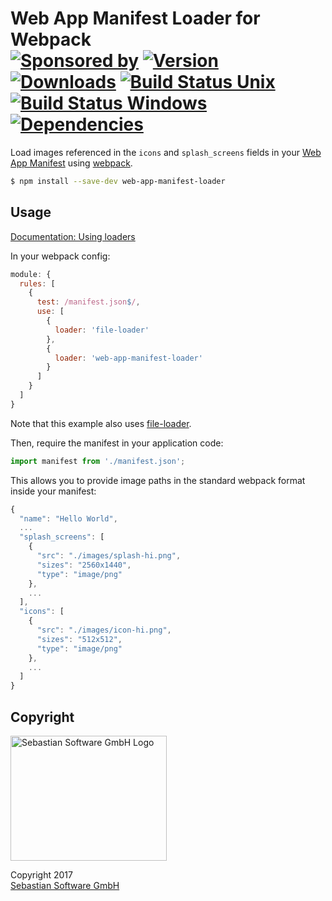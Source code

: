 # Web App Manifest Loader for Webpack<br/>[![Sponsored by][sponsor-img]][sponsor] [![Version][npm-version-img]][npm] [![Downloads][npm-downloads-img]][npm] [![Build Status Unix][travis-img]][travis] [![Build Status Windows][appveyor-img]][appveyor] [![Dependencies][deps-img]][deps]

[sponsor-img]: https://img.shields.io/badge/Sponsored%20by-Sebastian%20Software-692446.svg
[sponsor]: https://www.sebastian-software.de
[deps]: https://david-dm.org/sebastian-software/edge-builder
[deps-img]: https://david-dm.org/sebastian-software/edge-builder.svg
[npm]: https://www.npmjs.com/package/edge-builder
[npm-downloads-img]: https://img.shields.io/npm/dm/edge-builder.svg
[npm-version-img]: https://img.shields.io/npm/v/edge-builder.svg
[travis-img]: https://img.shields.io/travis/sebastian-software/edge-builder/master.svg?branch=master&label=unix%20build
[appveyor-img]: https://img.shields.io/appveyor/ci/swernerx/edge-builder/master.svg?label=windows%20build
[travis]: https://travis-ci.org/sebastian-software/edge-builder
[appveyor]: https://ci.appveyor.com/project/swernerx/edge-builder/branch/master

Load images referenced in the `icons` and `splash_screens` fields in your [Web App Manifest](http://www.w3.org/TR/appmanifest/) using [webpack](https://github.com/webpack/webpack).

```bash
$ npm install --save-dev web-app-manifest-loader
```

## Usage

[Documentation: Using loaders](https://webpack.js.org/concepts/loaders/#using-loaders)

In your webpack config:

```js
module: {
  rules: [
    {
      test: /manifest.json$/,
      use: [
        {
          loader: 'file-loader'
        },
        {
          loader: 'web-app-manifest-loader'
        }
      ]
    }
  ]
}
```

Note that this example also uses [file-loader](https://github.com/webpack-contrib/file-loader).

Then, require the manifest in your application code:

```js
import manifest from './manifest.json';
```

This allows you to provide image paths in the standard webpack format inside your manifest:

```js
{
  "name": "Hello World",
  ...
  "splash_screens": [
    {
      "src": "./images/splash-hi.png",
      "sizes": "2560x1440",
      "type": "image/png"
    },
    ...
  ],
  "icons": [
    {
      "src": "./images/icon-hi.png",
      "sizes": "512x512",
      "type": "image/png"
    },
    ...
  ]
}
```

## Copyright

<img src="https://raw.githubusercontent.com/sebastian-software/readable-code/master/assets/sebastiansoftware.png" alt="Sebastian Software GmbH Logo" width="250" height="200"/>

Copyright 2017<br/>[Sebastian Software GmbH](http://www.sebastian-software.de)
